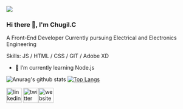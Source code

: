 ![](https://pbs.twimg.com/profile_banners/1053968660459532288/1592320148/600x200)
### Hi there 👋, I'm Chugil.C
A Front-End Developer Currently pursuing  Electrical and Electronics Engineering

Skills:  JS / HTML / CSS /  GIT  /  Adobe XD

- 🌱 I’m currently learning Node.js

![Anurag's github stats](https://github-readme-stats.vercel.app/api?username=chugilc&show_icons=true&theme=dark)
[![Top Langs](https://github-readme-stats.vercel.app/api/top-langs/?username=chugilc)](https://github.com/chugilc/github-readme-stats)


[<img src='https://cdn.jsdelivr.net/npm/simple-icons@3.0.1/icons/linkedin.svg' alt='linkedin' height='40'>](https://www.linkedin.com/in/https://www.linkedin.com/in/chugil-c-345318175//)         [<img src='https://cdn.jsdelivr.net/npm/simple-icons@3.0.1/icons/twitter.svg' alt='twitter' height='40'>](https://twitter.com/https://twitter.com/Chugil_C)[<img src='https://cdn.jsdelivr.net/npm/simple-icons@3.0.1/icons/icloud.svg' alt='website' height='40'>](https://gallant-engelbart-bfeacd.netlify.app/)  

